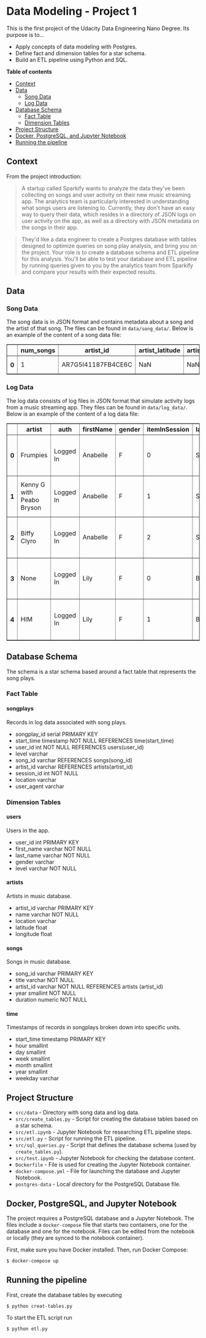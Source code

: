# Data Modeling - Project 1
This is the first project of the Udacity Data Engineering Nano Degree. Its purpose is to...
- Apply concepts of data modeling with Postgres.
- Define fact and dimension tables for a star schema.
- Build an ETL pipeline using Python and SQL.

**Table of contents**

* [Context](#context)
* [Data](#data)
  - [Song Data](#song-data)
  - [Log Data](#log-data)
* [Database Schema](#database-schema)
  - [Fact Table](#fact-table)
  - [Dimension Tables](#dimension-tables)
* [Project Structure](#project-structure)
* [Docker, PostgreSQL, and Jupyter Notebook](#docker-postgresql-and-jupyter-notebook)
* [Running the pipeline](#running-the-pipeline)

## Context
From the project introduction:
> A startup called Sparkify wants to analyze the data they've been collecting on songs and user activity on their new music streaming app. The analytics team is particularly interested in understanding what songs users are listening to. Currently, they don't have an easy way to query their data, which resides in a directory of JSON logs on user activity on the app, as well as a directory with JSON metadata on the songs in their app.

> They'd like a data engineer to create a Postgres database with tables designed to optimize queries on song play analysis, and bring you on the project. Your role is to create a database schema and ETL pipeline for this analysis. You'll be able to test your database and ETL pipeline by running queries given to you by the analytics team from Sparkify and compare your results with their expected results.

## Data

### Song Data
The song data is in JSON format and contains metadata about a song and the artist of that song. The files can be found in `data/song_data/`. Below is an example of the content of a song data file:
<table border="1" class="dataframe">
  <thead>
    <tr>
      <th></th>
      <th>num_songs</th>
      <th>artist_id</th>
      <th>artist_latitude</th>
      <th>artist_longitude</th>
      <th>artist_location</th>
      <th>artist_name</th>
      <th>song_id</th>
      <th>title</th>
      <th>duration</th>
      <th>year</th>
    </tr>
  </thead>
  <tbody>
    <tr>
      <th>0</th>
      <td>1</td>
      <td>AR7G5I41187FB4CE6C</td>
      <td>NaN</td>
      <td>NaN</td>
      <td>London, England</td>
      <td>Adam Ant</td>
      <td>SONHOTT12A8C13493C</td>
      <td>Something Girls</td>
      <td>233.40363</td>
      <td>1982</td>
    </tr>
  </tbody>
</table>

### Log Data
The log data consists of log files in JSON format that simulate activity logs from a music streaming app. They files can be found in `data/log_data/`. Below is an example of the content of a log data file:
<table border="1" class="dataframe">
  <thead>
    <tr>
      <th></th>
      <th>artist</th>
      <th>auth</th>
      <th>firstName</th>
      <th>gender</th>
      <th>itemInSession</th>
      <th>lastName</th>
      <th>length</th>
      <th>level</th>
      <th>location</th>
      <th>method</th>
      <th>page</th>
      <th>registration</th>
      <th>sessionId</th>
      <th>song</th>
      <th>status</th>
      <th>ts</th>
      <th>userAgent</th>
      <th>userId</th>
    </tr>
  </thead>
  <tbody>
    <tr>
      <th>0</th>
      <td>Frumpies</td>
      <td>Logged In</td>
      <td>Anabelle</td>
      <td>F</td>
      <td>0</td>
      <td>Simpson</td>
      <td>134.47791</td>
      <td>free</td>
      <td>Philadelphia-Camden-Wilmington, PA-NJ-DE-MD</td>
      <td>PUT</td>
      <td>NextSong</td>
      <td>1.541044e+12</td>
      <td>455</td>
      <td>Fuck Kitty</td>
      <td>200</td>
      <td>1541903636796</td>
      <td>"Mozilla/5.0 (Macintosh; Intel Mac OS X 10_9_4...</td>
      <td>69</td>
    </tr>
    <tr>
      <th>1</th>
      <td>Kenny G with Peabo Bryson</td>
      <td>Logged In</td>
      <td>Anabelle</td>
      <td>F</td>
      <td>1</td>
      <td>Simpson</td>
      <td>264.75057</td>
      <td>free</td>
      <td>Philadelphia-Camden-Wilmington, PA-NJ-DE-MD</td>
      <td>PUT</td>
      <td>NextSong</td>
      <td>1.541044e+12</td>
      <td>455</td>
      <td>By The Time This Night Is Over</td>
      <td>200</td>
      <td>1541903770796</td>
      <td>"Mozilla/5.0 (Macintosh; Intel Mac OS X 10_9_4...</td>
      <td>69</td>
    </tr>
    <tr>
      <th>2</th>
      <td>Biffy Clyro</td>
      <td>Logged In</td>
      <td>Anabelle</td>
      <td>F</td>
      <td>2</td>
      <td>Simpson</td>
      <td>189.83138</td>
      <td>free</td>
      <td>Philadelphia-Camden-Wilmington, PA-NJ-DE-MD</td>
      <td>PUT</td>
      <td>NextSong</td>
      <td>1.541044e+12</td>
      <td>455</td>
      <td>God &amp; Satan</td>
      <td>200</td>
      <td>1541904034796</td>
      <td>"Mozilla/5.0 (Macintosh; Intel Mac OS X 10_9_4...</td>
      <td>69</td>
    </tr>
    <tr>
      <th>3</th>
      <td>None</td>
      <td>Logged In</td>
      <td>Lily</td>
      <td>F</td>
      <td>0</td>
      <td>Burns</td>
      <td>NaN</td>
      <td>free</td>
      <td>New York-Newark-Jersey City, NY-NJ-PA</td>
      <td>GET</td>
      <td>Home</td>
      <td>1.540621e+12</td>
      <td>456</td>
      <td>None</td>
      <td>200</td>
      <td>1541910841796</td>
      <td>"Mozilla/5.0 (Windows NT 6.1; WOW64) AppleWebK...</td>
      <td>32</td>
    </tr>
    <tr>
      <th>4</th>
      <td>HIM</td>
      <td>Logged In</td>
      <td>Lily</td>
      <td>F</td>
      <td>1</td>
      <td>Burns</td>
      <td>212.06159</td>
      <td>free</td>
      <td>New York-Newark-Jersey City, NY-NJ-PA</td>
      <td>PUT</td>
      <td>NextSong</td>
      <td>1.540621e+12</td>
      <td>456</td>
      <td>Beautiful</td>
      <td>200</td>
      <td>1541910973796</td>
      <td>"Mozilla/5.0 (Windows NT 6.1; WOW64) AppleWebK...</td>
      <td>32</td>
    </tr>
  </tbody>
</table>

## Database Schema
The schema is a star schema based around a fact table that represents the song plays.

### Fact Table
#### songplays
Records in log data associated with song plays.
- songplay_id serial PRIMARY KEY
- start_time timestamp NOT NULL REFERENCES time(start_time)
- user_id int NOT NULL REFERENCES users(user_id)
- level varchar
- song_id varchar REFERENCES songs(song_id)
- artist_id varchar REFERENCES artists(artist_id)
- session_id int NOT NULL
- location varchar
- user_agent varchar


### Dimension Tables
#### users
Users in the app.
- user_id int PRIMARY KEY
- first_name varchar NOT NULL
- last_name varchar NOT NULL
- gender varchar
- level varchar NOT NULL

#### artists
Artists in music database.
- artist_id varchar PRIMARY KEY
- name varchar NOT NULL
- location varchar
- latitude float
- longitude float

#### songs
Songs in music database.
- song_id varchar PRIMARY KEY
- title varchar NOT NULL
- artist_id varchar NOT NULL REFERENCES artists (artist_id)
- year smallint NOT NULL
- duration numeric NOT NULL

#### time
Timestamps of records in songplays broken down into specific units.
- start_time timestamp PRIMARY KEY
- hour smallint
- day smallint
- week smallint
- month smallint
- year smallint
- weekday varchar
    
## Project Structure
- `src/data` - Directory with song data and log data.
- `src/create_tables.py` - Script for creating the database tables based on a star schema.
- `src/etl.ipynb` - Jupyter Notebook for researching ETL pipeline steps.
- `src/etl.py` - Script for running the ETL pipeline.
- `src/sql_queries.py` - Script that defines the database schema (used by `create_tables.py`).
- `src/test.ipynb` - Jupyter Notebook for checking the database content.
- `Dockerfile` - File is used for creating the Jupyter Notebook container.
- `docker-compose.yml` - File for launching the database and Jupyter Notebook.
- `postgres-data` - Local directory for the PostgreSQL Database file.

## Docker, PostgreSQL, and Jupyter Notebook
The project requires a PostgreSQL database and a Jupyter Notebook. The files include a `docker-compose` file that starts two containers, one for the database and one for the notebook. Files can be edited from the notebook or locally (they are synced to the notebook container).

First, make sure you have Docker installed. Then, run Docker Compose:
```bash
$ docker-compose up
```

## Running the pipeline
First, create the database tables by executing
```
$ python creat-tables.py
```

To start the ETL script run
```bash
$ python etl.py
```
